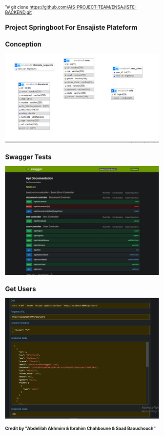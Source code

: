 "# git clone https://github.com/AIS-PROJECT-TEAM/ENSAJISTE-BACKEND.git 

## Project Springboot For Ensajiste Plateform ##

## Conception
![conception](./img/conception.png)

## Swagger Tests
![swagger](./img/swagger.png)

## Get Users
![usersGet](./img/usersGet.png)

#### Credit by "Abdelilah Akhmim & Ibrahim Chahboune & Saad Baouchouch"